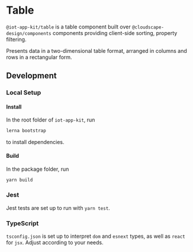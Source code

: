# Table

`@iot-app-kit/table` is a table component built over `@cloudscape-design/components` components providing client-side sorting, property filtering.

Presents data in a two-dimensional table format, arranged in columns and rows in a rectangular form.

## Development

### Local Setup

#### Install
In the root folder of `iot-app-kit`, run
```bash
lerna bootstrap
```
to install dependencies.

#### Build
In the package folder, run
```bash
yarn build
```

### Jest

Jest tests are set up to run with `yarn test`.


### TypeScript

`tsconfig.json` is set up to interpret `dom` and `esnext` types, as well as `react` for `jsx`. Adjust according to your needs.

